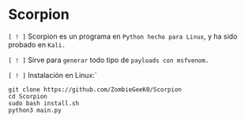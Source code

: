 # Scorpion

`[ ! ]` Scorpion es un programa en `Python hecho para Linux`, y ha sido probado en `Kali.`

`[ ! ]` Sirve para `generar` todo tipo de `payloads con msfvenom.`

`[ ! ]` Instalación en Linux:`

    git clone https://github.com/ZombieGeeK0/Scorpion
    cd Scorpion
    sudo bash install.sh
    python3 main.py
